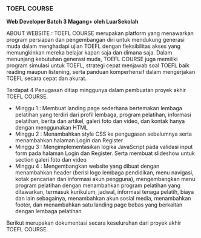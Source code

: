 <h3>TOEFL COURSE</h3>

<b>Web Developer Batch 3 Magang+ oleh LuarSekolah</b>

ABOUT WEBSITE : TOEFL COURSE merupakan platform yang menawarkan program persiapan dan pengembangan diri untuk mendukung generasi muda dalam menghadapi ujian TOEFL dengan fleksibilitas akses yang memungkinkan mereka belajar kapan saja dan dimana saja. Dalam menunjang kebutuhan generasi muda, TOEFL COURSE juga memiliki program simulasi untuk TOEFL, strategi cepat menjawab soal TOEFL baik reading maupun listening, serta panduan komperhensif dalam mengerjakan TOEFL secara cepat dan akurat.

Terdapat 4 Penugasan ditiap minggunya dalam pembuatan proyek akhir TOEFL COURSE.
- Minggu 1 : Membuat landing page sederhana bertemakan lembaga pelatihan yang terdiri dari profil lembaga, program pelatihan, informasi pelatihan, berita dan artikel, galeri foto dan video, dan kontak hanya dengan menggunakan HTML
- Minggu 2 : Menambahkan style CSS ke pengugasan sebelumnya serta menambahkan halaman Login dan Register
- Minggu 3 : Mengimplementasikan logika JavaScript pada validasi input form pada halaman Login dan Register. Serta membuat slideshow untuk section galeri foto dan video
- Minggu 4 : Mengembangkan website yang dibuat dengan menambahkan header (berisi logo lembaga pendidikan, menu navigasi, kotak pencarian dan informasi akun pengguna), mengembangkan menu program pelatihan dengan menambahkan program pelatihan yang ditawarkan, termasuk kurikulum, jadwal, informasi tenaga pelatih, biaya dan lain sebagainya, menambahkan akun sosial media, menambahkan footer, dan menambahkan satu landing page bebas yang berkaitan dengan lembaga pelatihan

Berikut merupakan dokumentasi secara keseluruhan dari proyek akhir TOEFL COURSE.
